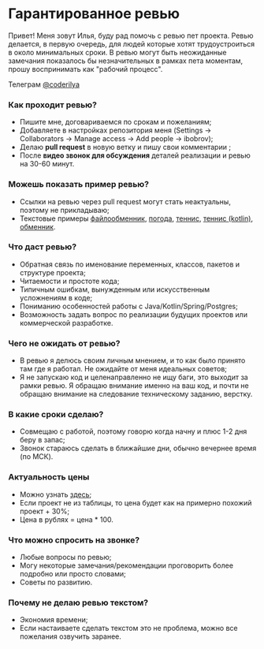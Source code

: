 # Гарантированное ревью

Привет! Меня зовут Илья, буду рад помочь с ревью пет проекта. Ревью делается, в первую очередь, для людей которые
хотят трудоустроиться в около минимальных сроки. В ревью могут быть
неожиданные замечания показалось бы незначительных в рамках пета моментам, прошу воспринимать как "рабочий процесс".

Телеграм
[@coderilya](https://t.me/coderilya)

### Как проходит ревью?

- Пишите мне, договариваемся по срокам и пожеланиям;
- Добавляете в настройках репозитория меня (Settings -> Collaborators -> Manage access -> Add people -> ibobrov);
- Делаю **pull request** в новую ветку и пишу свои комментарии ;
- После **видео звонок для обсуждения** деталей реализации и ревью на 30-60 минут.

### Можешь показать пример ревью?

- Ссылки на ревью через pull request могут стать неактуальны, поэтому не прикладываю;
- Текстовые примеры [файлообменник](https://gist.github.com/Asenim/fba405ca591617fc5599508c61e895a9), [погода](https://gist.github.com/Asenim/d6e149730f740acbb422142527d40c38), [теннис](https://gist.github.com/Asenim/b9cc5d0281141c5049f6625774c1ebb8), [теннис (kotlin)](https://gist.github.com/Asenim/c55a2972616fd08c5d2ff8599ac6c8c6), [обменник](https://gist.github.com/Asenim/3a377e3d63d0ccd43705119e221ec67d).

### Что даст ревью?

- Обратная связь по именование переменных, классов, пакетов и структуре проекта;
- Читаемости и простоте кода;
- Типичным ошибкам, вынужденным или искусственным усложнениям в коде;
- Пониманию особенностей работы с Java/Kotlin/Spring/Postgres;
- Возможность задать вопрос по реализации будущих проектов или коммерческой разработке.

### Чего не ожидать от ревью?

- В ревью я делюсь своим личным мнением, и то как было принято там где я работал. Не ожидайте от меня идеальных советов;
- Я не запускаю код и целенаправленно не ищу баги, это выходит за рамки ревью. Я обращаю внимание именно на
  ваш код, и почти не обращаю внимание на следование техническому заданию, верстку.

### В какие сроки сделаю?

- Совмещаю с работой, поэтому говорю когда начну и плюс 1-2 дня беру в запас;
- Звонок стараюсь сделать в ближайшие дни, обычно вечернее время (по МСК).

### Актуальность цены

- Можно узнать [здесь](https://docs.google.com/spreadsheets/d/1DkIIcE6oUtcK9jjfrOyUgatb6DIxL5GXEn3kvUp4Lms/htmlview#gid=0);
- Если проект не из таблицы, то цена будет как на примерно похожий проект + 30%;
- Цена в рублях = цена * 100.

### Что можно спросить на звонке?

- Любые вопросы по ревью;
- Могу некоторые замечания/рекомендации проговорить более подробно или просто словами;
- Советы по развитию.

### Почему не делаю ревью текстом?

- Экономия времени;
- Если настаиваете сделать текстом это не проблема, можно все пожелания озвучить заранее.
